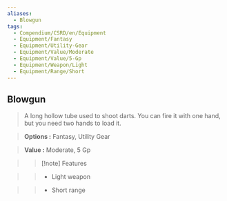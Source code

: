 ```yaml
---
aliases:
  - Blowgun
tags:
  - Compendium/CSRD/en/Equipment
  - Equipment/Fantasy
  - Equipment/Utility-Gear
  - Equipment/Value/Moderate
  - Equipment/Value/5-Gp
  - Equipment/Weapon/Light
  - Equipment/Range/Short
---
```

  
    
## Blowgun    
    
>A long hollow tube used to shoot darts. You can fire it with one hand, but you need two hands to load it.    
> **Options :** Fantasy, Utility Gear    
> **Value :** Moderate, 5 Gp    
>>[!note] Features    
>> - Light weapon    
>> - Short range